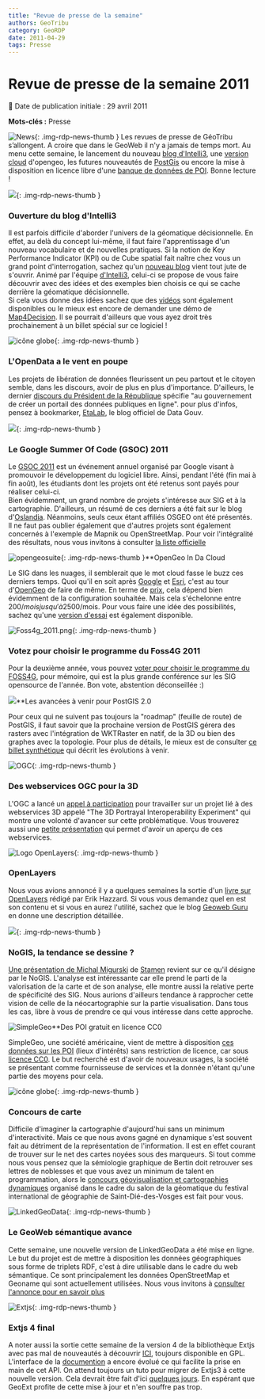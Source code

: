 ```yaml
---
title: "Revue de presse de la semaine"
authors: GeoTribu
category: GeoRDP
date: 2011-04-29
tags: Presse
---
```


# Revue de presse de la semaine 2011

:calendar: Date de publication initiale : 29 avril 2011

**Mots-clés :** Presse

![News](https://cdn.geotribu.fr/img/internal/icons-rdp-news/news.png "Icône news générique"){: .img-rdp-news-thumb }
 Les revues de presse de GéoTribu s’allongent. A croire que dans le GeoWeb il n'y a jamais de temps mort. Au menu cette semaine, le lancement du nouveau [blog d'Intelli3](#intelli3), une [version cloud](#opengeo) d'opengeo, les futures nouveautés de [PostGis](#postgis) ou encore la mise à disposition en licence libre d'une [banque de données de POI](#simplegeo). Bonne lecture !

 ![](http://geotribu.net/sites/default/files/Tuto/img/divers/solap.png){: .img-rdp-news-thumb }

### Ouverture du blog d'Intelli3

 Il est parfois difficile d'aborder l'univers de la géomatique décisionnelle. En effet, au delà du concept lui-même, il faut faire l'apprentissage d'un nouveau vocabulaire et de nouvelles pratiques. Si la notion de Key Performance Indicator (KPI) ou de Cube spatial fait naître chez vous un grand point d'interrogation, sachez qu'un [nouveau blog](http://www.intelli3.com/blog/) vient tout jute de s'ouvrir. Animé par l'équipe [d'Intelli3](http://www.intelli3.com/), celui-ci se propose de vous faire découvrir avec des idées et des exemples bien choisis ce qui se cache derrière la géomatique décisionnelle.  
 Si cela vous donne des idées sachez que des [vidéos](http://www.intelli3.com/fr/evenementMap4Decision.php) sont également disponibles ou le mieux est encore de demander une démo de [Map4Decision](http://www.intelli3.com/fr/map4decision.php). Il se pourrait d'ailleurs que vous ayez droit très prochainement à un billet spécial sur ce logiciel !

 ![icône globe](http://www.geotribu.net/sites/default/files/Tuto/img/Blog/proxy/logo.png){: .img-rdp-news-thumb }

### L'OpenData a le vent en poupe

 Les projets de libération de données fleurissent un peu partout et le citoyen semble, dans les discours, avoir de plus en plus d'importance. D'ailleurs, le dernier [discours du Président de la République](http://www.elysee.fr/president/mediatheque/videos/2011/avril/discours-du-president-a-l-occasion-de.11243.html) spécifie "au gouvernement de créer un portail des données publiques en ligne". pour plus d'infos, pensez à bookmarker, [EtaLab](http://blog.etalab.gouv.fr/), le blog officiel de Data Gouv.

 ![](http://www.geotribu.net/sites/default/files/Tuto/img/GSoC2011_300x200_0.png){: .img-rdp-news-thumb }

### Le Google Summer Of Code (GSOC) 2011

 Le [GSOC 2011](http://www.google-melange.com/gsoc/homepage/google/gsoc2011) est un événement annuel organisé par Google visant à promouvoir le développement du logiciel libre. Ainsi, pendant l'été (fin mai à fin août), les étudiants dont les projets ont été retenus sont payés pour réaliser celui-ci.  
 Bien évidemment, un grand nombre de projets s'intéresse aux SIG et à la cartographie. D'ailleurs, un résumé de ces derniers a été fait sur le blog d'[Oslandia](http://www.oslandia.com/tech/?p=978). Néanmoins, seuls ceux étant affiliés OSGEO ont été présentés. Il ne faut pas oublier également que d'autres projets sont également concernés à l'exemple de Mapnik ou OpenStreetMap. Pour voir l'intégralité des résultats, nous vous invitons à consulter [la liste officielle](http://www.google-melange.com/gsoc/projects/list/google/gsoc2011)

 ![opengeosuite](https://cdn.geotribu.fr/img/logos-icones/logiciels_librairies/opengeosuite.png){: .img-rdp-news-thumb }**OpenGeo In Da Cloud

 Le SIG dans les nuages, il semblerait que le mot cloud fasse le buzz ces derniers temps. Quoi qu'il en soit après [Google](http://www.google.com/enterprise/earthmaps/builder.html) et [Esri](http://www.esri.com/technology-topics/cloud-gis/index.html), c'est au tour d'[OpenGeo](http://blog.opengeo.org/2011/04/27/in-the-cloud/) de faire de même. En terme de [prix](http://opengeo.org/products/suite/cloud/buy/), cela dépend bien évidemment de la configuration souhaitée. Mais cela s'échelonne entre 200$/mois jusqu'à 2500$/mois. Pour vous faire une idée des possibilités, sachez qu'une [version d'essai](http://opengeo.thegismarketplace.com/products/124-opengeo-cloud-edition-developer-slim-free-trial-available.aspx) est également disponible.

 ![Foss4g_2011.png](http://www.geotribu.net/sites/default/files/Tuto/img/Blog/Foss4g_2011.png){: .img-rdp-news-thumb }

### Votez pour choisir le programme du Foss4G 2011

 Pour la deuxième année, vous pouvez [voter pour choisir le programme du FOSS4G](http://community-review.foss4g.org/), pour mémoire, qui est la plus grande conférence sur les SIG opensource de l'année. Bon vote, abstention déconseillée :)

 ![](http://www.geotribu.net/sites/default/files/Tuto/img/Blog/postgis_elephant.gif)**Les avancées à venir pour PostGIS 2.0

 Pour ceux qui ne suivent pas toujours la "roadmap" (feuille de route) de PostGIS, il faut savoir que la prochaine version de PostGIS gérera des rasters avec l'intégration de WKTRaster en natif, de la 3D ou bien des graphes avec la topologie. Pour plus de détails, le mieux est de consulter [ce billet synthétique](http://lwn.net/Articles/436048/) qui décrit les évolutions à venir.

 ![OGC](https://cdn.geotribu.fr/img/logos-icones/entreprises_association/ogc.png){: .img-rdp-news-thumb }

### Des webservices OGC pour la 3D

 L'OGC a lancé un [appel à participation](http://www.opengeospatial.org/projects/initiatives/3dpie) pour travailler sur un projet lié à des webservices 3D appelé "The 3D Portrayal Interoperability Experiment" qui montre une volonté d'avancer sur cette problématique. Vous trouverez aussi une [petite présentation](http://www.webviewservice.org/_media/2008-06-04_wpvs_overview_and_initiative.pdf) qui permet d'avoir un aperçu de ces webservices.

 ![Logo OpenLayers](https://cdn.geotribu.fr/img/logos-icones/logiciels_librairies/openlayers.png){: .img-rdp-news-thumb }

### OpenLayers

 Nous vous avions annoncé il y a quelques semaines la sortie d'un [livre sur OpenLayers](https://www.packtpub.com/openlayers-2-1-javascript-web-mapping-library-beginners-guide/book) rédigé par Erik Hazzard. Si vous vous demandez quel en est son contenu et si vous en aurez l'utilité, sachez que le blog [Geoweb Guru](http://www.geowebguru.com/book-reviews/289-book-review-openlayers-210-beginners-guide) en donne une description détaillée.

 ![](http://www.geotribu.net/sites/default/files/Tuto/img/stamen_fresh.png){: .img-rdp-news-thumb }

### NoGIS, la tendance se dessine ?

 [Une présentation de Michal Migurski](http://mike.teczno.com/notes/nogis-slides.html) de [Stamen](http://stamen.com/) revient sur ce qu'il désigne par le NoGIS. L'analyse est intéressante car elle prend le parti de la valorisation de la carte et de son analyse, elle montre aussi la relative perte de spécificité des SIG. Nous aurions d'ailleurs tendance à rapprocher cette vision de celle de la néocartographie sur la partie visualisation. Dans tous les cas, libre à vous de prendre ce qui vous intéresse dans cette approche.

 ![SimpleGeo](http://www.geotribu.net/sites/default/files/Tuto/img/simplegeo.jpg)**Des POI gratuit en licence CC0

 SimpleGeo, une société américaine, vient de mettre à disposition [ces données sur les POI](http://blog.simplegeo.com/2011/04/20/open-places-data/) (lieux d'intérêts) sans restriction de licence, car sous [licence CC0](http://creativecommons.org/publicdomain/zero/1.0/). Le but recherché est d'avoir de nouveaux usages, la société se présentant comme fournisseuse de services et la donnée n'étant qu'une partie des moyens pour cela.

 ![icône globe](https://cdn.geotribu.fr/img/internal/icons-rdp-news/world.png){: .img-rdp-news-thumb }

### Concours de carte

 Difficile d'imaginer la cartographie d'aujourd'hui sans un minimum d'interactivité. Mais ce que nous avons gagné en dynamique s'est souvent fait au détriment de la représentation de l'information. Il est en effet courant de trouver sur le net des cartes noyées sous des marqueurs. Si tout comme nous vous pensez que la sémiologie graphique de Bertin doit retrouver ses lettres de noblesses et que vous avez un minimum de talent en programmation, alors le [concours géovisualisation et cartographies dynamiques](http://concours-geovisualisation.parisgeo.cnrs.fr/) organisé dans le cadre du salon de la géomatique du festival international de géographie de Saint-Dié-des-Vosges est fait pour vous.

 ![LinkedGeoData](http://www.geotribu.net/sites/default/files/Tuto/img/Blog/linkedgeodata.png){: .img-rdp-news-thumb }

### Le GeoWeb sémantique avance

 Cette semaine, une nouvelle version de LinkedGeoData a été mise en ligne. Le but du projet est de mettre à disposition les données géographiques sous forme de triplets RDF, c'est à dire utilisable dans le cadre du web sémantique. Ce sont principalement les données OpenStreetMap et Geoname qui sont actuellement utilisées. Nous vous invitons à [consulter l'annonce pour en savoir plus](http://blog.aksw.org/2011/linkedgeodata-release-2/)

 ![Extjs](http://www.geotribu.net/sites/default/files/Tuto/img/Blog/GeoExt/logo-sencha-100x100.png){: .img-rdp-news-thumb }

### Extjs 4 final

 A noter aussi la sortie cette semaine de la version 4 de la bibliothèque Extjs avec pas mal de nouveautés à découvrir [ICI](http://www.sencha.com/products/extjs/), toujours disponible en GPL. L'interface de la [documention](http://dev.sencha.com/deploy/ext-4.0.0/docs/) a encore évolué ce qui facilite la prise en main de cet API. On attend toujours un tuto pour migrer de Extjs3 à cette nouvelle version. Cela devrait être fait d'ici [quelques jours](http://www.sencha.com/forum/showthread.php?124015-Ext-3-to-4-Migration/). En espérant que GeoExt profite de cette mise à jour et n'en souffre pas trop.
